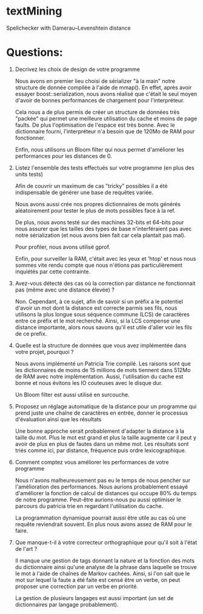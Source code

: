 textMining
==========

Spellchecker with Damerau–Levenshtein distance

Questions:
==========

 1. Decrivez les choix de design de votre programme
    
    Nous avons en premier lieu choisi de sérializer "à la main" notre structure
    de donnée compilée à l'aide de mmap(). En effet, après avoir essayer
    boost::serialization, nous avons réalisé que c'était le seul moyen d'avoir
    de bonnes performances de chargement pour l'interpréteur.
    
    Cela nous a de plus permis de créer un structure de données très "packée"
    qui permet une meilleure utilisation du cache et moins de page faults. De
    plus l'optimisation de l'espace est très bonne. Avec le dictionnaire fourni,
    l'interpréteur n'a besoin que de 120Mo de RAM pour fonctionner.

    Enfin, nous utilisons un Bloom filter qui nous permet d'améliorer les
    performances pour les distances de 0.

 2. Listez l'ensemble des tests effectués sur votre programme (en plus des units tests)

    Afin de couvrir un maximum de cas "tricky" possibles il a été indispensable
    de générer une base de requêtes variée.

    Nous avons aussi crée nos propres dictionnaires de mots générés aléatoirement pour
    tester le plus de mots possibles face à la ref.

    De plus, nous avons testé sur des machines 32-bits et 64-bits pour nous
    assurer que les tailles des types de base n'interféraient pas avec notre
    sérialization (et nous avons bien fait car cela plantait pas mal).

    Pour profiler, nous avons utilisé gprof.

    Enfin, pour surveiller la RAM, c'était avec les yeux et 'htop' et nous nous
    sommes vite rendu compte que nous n'étions pas particulièrement inquiétés
    par cette contrainte.

 3. Avez-vous détecté des cas où la correction par distance ne fonctionnait pas (même avec une distance  élevée) ?

    Non. Cependant, à ce sujet, afin de savoir si un préfix a le potentiel
    d'avoir un mot dont la distance est correcte parmis ses fils, nous utilisons
    la plus longue sous séquence commune (LCS) de caractères entre ce préfix et
    le mot recherché. Ainsi, si la LCS compense une distance importante, alors
    nous savons qu'il est utile d'aller voir les fils de ce prefix.

 4. Quelle est la structure de données que vous avez implémentée dans votre projet, pourquoi ?

    Nous avons implémenté un Patricia Trie compilé. Les raisons sont que les
    dictionnaires de moins de 15 millions de mots tiennent dans 512Mo de RAM
    avec notre implémentation. Aussi, l'utilisation du cache est bonne et nous
    évitons les IO couteuses avec le disque dur.

    Un Bloom filter est aussi utilisé en surcouche.

 5. Proposez un réglage automatique de la distance pour un programme qui prend juste une chaîne de caractères en entrée, donner le processus d'évaluation ainsi que les résultats

    Une bonne approche serait probablement d'adapter la distance à la taille du
    mot. Plus le mot est grand et plus la taille augmente car il peut y avoir de
    plus en plus de fautes dans un même mot.
    Les résultats sont triés comme ici, par distance, fréquence puis ordre
    lexicographique.

 6. Comment comptez vous améliorer les performances de votre programme

    Nous n'avons malheureusement pas eu le temps de nous pencher sur
    l'amélioration des performances.
    Nous aurions probablement essayé d'améliorer la fonction de calcul de
    distances qui occupe 80% du temps de notre programme.
    Peut-être aurions-nous pu aussi optimiser le parcours du patricia trie en
    regardant l'utilisation du cache.

    La programmation dynamique pourrait aussi être utile au cas où une requête
    reviendrait souvent. En plus nous avons assez de RAM pour le faire.

 7. Que manque-t-il à votre correcteur orthographique pour qu'il soit à l'état de l'art ?

    Il manque une gestion de tags donnant la nature et la fonction des mots du
    dictionnaire ainsi qu'une analyse de la phrase dans laquelle se trouve le
    mot à l'aide de chaînes de Markov cachées. Ainsi, si l'on sait que le mot
    sur lequel la faute a été faite est censé être un verbe, on peut proposer
    une correction par un verbe en priorité.

    La gestion de plusieurs langages est aussi important (un set de
    dictionnaires par langage probablement).
